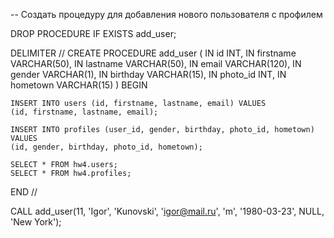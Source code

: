 -- Создать процедуру для добавления нового пользователя с профилем

DROP PROCEDURE IF EXISTS add_user;

DELIMITER //
CREATE PROCEDURE add_user
(
IN id INT,
IN firstname VARCHAR(50),
IN lastname VARCHAR(50),
IN email VARCHAR(120),
IN gender VARCHAR(1),
IN birthday VARCHAR(15),
IN photo_id INT,
IN hometown VARCHAR(15)
)
BEGIN

	INSERT INTO users (id, firstname, lastname, email) VALUES
    (id, firstname, lastname, email);
    
    INSERT INTO profiles (user_id, gender, birthday, photo_id, hometown) VALUES
    (id, gender, birthday, photo_id, hometown);
    
    SELECT * FROM hw4.users;
    SELECT * FROM hw4.profiles;

END //

CALL add_user(11, 'Igor', 'Kunovski', 'igor@mail.ru', 'm', '1980-03-23', NULL, 'New York');